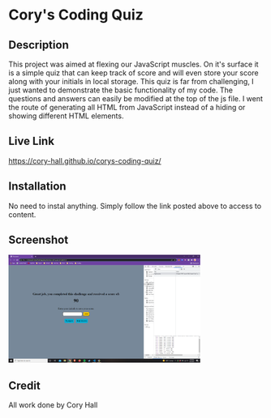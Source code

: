 # Cory's Coding Quiz

## Description
This project was aimed at flexing our JavaScript muscles. On it's surface it is a simple quiz that can keep track of score and will even store your score along with your initials in local storage. This quiz is far from challenging, I just wanted to demonstrate the basic functionality of my code. The questions and answers can easily be modified at the top of the js file. I went the route of generating all HTML from JavaScript instead of a hiding or showing different HTML elements.

## Live Link
https://cory-hall.github.io/corys-coding-quiz/

## Installation
No need to instal anything. Simply follow the link posted above to access to content.

## Screenshot
<img src=./assets/images/week-4-challenge.png width=75% height=75%> <br>

## Credit
All work done by Cory Hall
